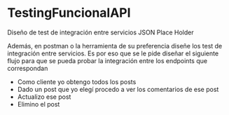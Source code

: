# TestingFuncionalAPI
Diseño de test de integración entre servicios JSON Place Holder 

Además, en postman o la herramienta de su preferencia diseñe los test de integración entre servicios. Es por eso que se le pide diseñar el siguiente flujo para que se pueda probar la integración entre los endpoints que correspondan
-	Como cliente yo obtengo todos los posts
-	Dado un post que yo elegí procedo a ver los comentarios de ese post
-	Actualizo ese post
-	Elimino el post
